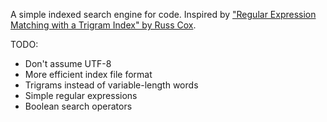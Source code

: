 A simple indexed search engine for code. Inspired by ["Regular Expression Matching with a Trigram Index" by Russ Cox](https://swtch.com/~rsc/regexp/regexp4.html).

TODO:

- Don't assume UTF-8
- More efficient index file format
- Trigrams instead of variable-length words
- Simple regular expressions
- Boolean search operators
